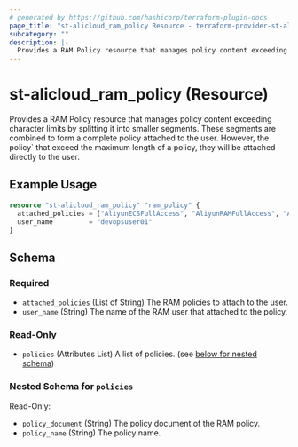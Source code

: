 ```yaml
---
# generated by https://github.com/hashicorp/terraform-plugin-docs
page_title: "st-alicloud_ram_policy Resource - terraform-provider-st-alicloud"
subcategory: ""
description: |-
  Provides a RAM Policy resource that manages policy content exceeding character limits by splitting it into smaller segments. These segments are combined to form a complete policy attached to the user. However, the policy` that exceed the maximum length of a policy, they will be attached directly to the user.
---
```


# st-alicloud_ram_policy (Resource)

Provides a RAM Policy resource that manages policy content exceeding character limits by splitting it into smaller segments. These segments are combined to form a complete policy attached to the user. However, the policy` that exceed the maximum length of a policy, they will be attached directly to the user.

## Example Usage

```terraform
resource "st-alicloud_ram_policy" "ram_policy" {
  attached_policies = ["AliyunECSFullAccess", "AliyunRAMFullAccess", "AliyunOSSFullAccess", "AliyunOTSFullAccess", ]
  user_name         = "devopsuser01"
}
```

<!-- schema generated by tfplugindocs -->
## Schema

### Required

- `attached_policies` (List of String) The RAM policies to attach to the user.
- `user_name` (String) The name of the RAM user that attached to the policy.

### Read-Only

- `policies` (Attributes List) A list of policies. (see [below for nested schema](#nestedatt--policies))

<a id="nestedatt--policies"></a>
### Nested Schema for `policies`

Read-Only:

- `policy_document` (String) The policy document of the RAM policy.
- `policy_name` (String) The policy name.
